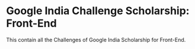 # Google India Challenge Scholarship: Front-End
This contain all the Challenges of Google India Scholarship for Front-End.
